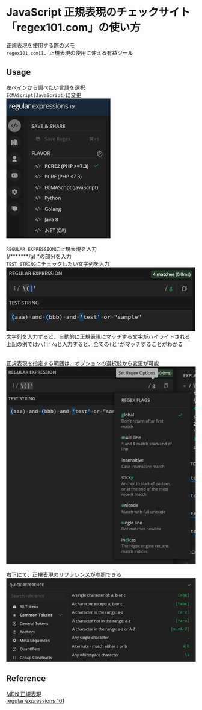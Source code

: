 # JavaScript 正規表現のチェックサイト「regex101.com」の使い方

正規表現を使用する際のメモ<br>
`regex101.com`は、正規表現の使用に使える有益ツール

## Usage
左ペインから調べたい言語を選択<br>
`ECMAScript(JavaScript)`に変更<br>
![101](img/101_pane.png)

`REGULAR EXPRESSION`に正規表現を入力<br>
(/*******/g) *の部分を入力<br>
`TEST STRING`にチェックしたい文字列を入力<br>
![101](img/101_test_string.png)<br>
文字列を入力すると、自動的に正規表現にマッチする文字がハイライトされる<br>
上記の例では`/\(|'/g`と入力すると、全ての`(`と`'`がマッチすることがわかる<br>
<br>

正規表現を指定する範囲は、オプションの選択肢から変更が可能<br>
![101](img/101_options.png)<br>

右下にて、正規表現のリファレンスが参照できる<br>
![101](img/101_reference.png)<br>

## Reference
[MDN 正規表現](https://developer.mozilla.org/ja/docs/Web/JavaScript/Guide/Regular_Expressions)<br>
[regular expressions 101](https://regex101.com/)<br>
